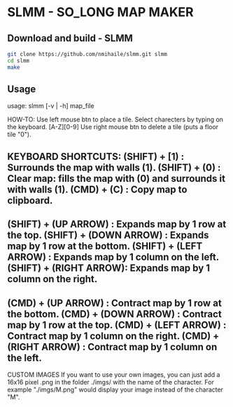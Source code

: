 # SLMM - SO_LONG MAP MAKER

## Download and build - SLMM
```bash
git clone https://github.com/nmihaile/slmm.git slmm
cd slmm
make
```

## Usage
usage: slmm [-v | -h] map_file

HOW-TO:
Use left mouse btn to place a tile.
Select charecters by typing on the keyboard. [A-Z][0-9]
Use right mouse btn to delete a tile (puts a floor tile "0").

KEYBOARD SHORTCUTS:
(SHIFT) + [1)          : Surrounds the map with walls (1).
(SHIFT) + (0)          : Clear map: fills the map with (0) and surrounds it with walls (1).
(CMD)   + (C)          : Copy map to clipboard.
--
(SHIFT) + (UP ARROW)   : Expands map by 1 row at the top.
(SHIFT) + (DOWN ARROW) : Expands map by 1 row at the bottom.
(SHIFT) + (LEFT ARROW) : Expands map by 1 column on the left.
(SHIFT) + (RIGHT ARROW): Expands map by 1 column on the right.
--
(CMD) + (UP ARROW)     : Contract map by 1 row at the bottom.
(CMD) + (DOWN ARROW)   : Contract map by 1 row at the top.
(CMD) + (LEFT ARROW)   : Contract map by 1 column on the right.
(CMD) + (RIGHT ARROW)  : Contract map by 1 column on the left.
--

CUSTOM IMAGES
If you want to use your own images, you can just add a 16x16 pixel .png
in the folder ./imgs/ with the name of the character.
For example "./imgs/M.png" would display your image instead of
the character "M".
